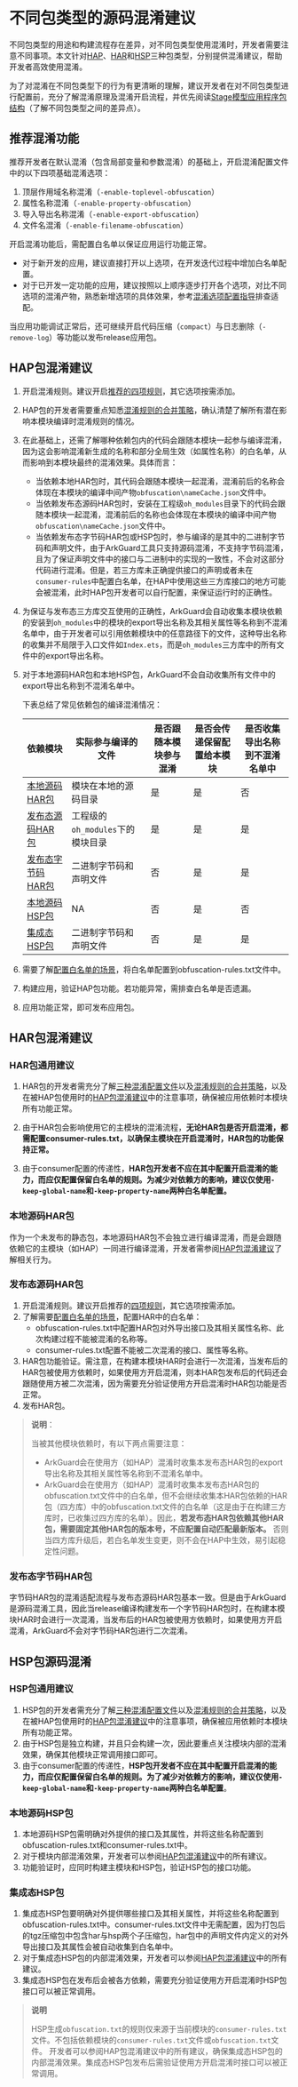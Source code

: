 # 不同包类型的源码混淆建议

不同包类型的用途和构建流程存在差异，对不同包类型使用混淆时，开发者需要注意不同事项。本文针对[HAP](../quick-start/hap-package.md)、[HAR](../quick-start/har-package.md)和[HSP](../quick-start/in-app-hsp.md)三种包类型，分别提供混淆建议，帮助开发者高效使用混淆。

为了对混淆在不同包类型下的行为有更清晰的理解，建议开发者在对不同包类型进行配置前，充分了解混淆原理及混淆开启流程，并优先阅读[Stage模型应用程序包结构](../quick-start/application-package-structure-stage.md)（了解不同包类型之间的差异点）。

## 推荐混淆功能

推荐开发者在默认混淆（包含局部变量和参数混淆）的基础上，开启混淆配置文件中的以下四项基础混淆选项：

1. 顶层作用域名称混淆（`-enable-toplevel-obfuscation`）
2. 属性名称混淆（`-enable-property-obfuscation`）
3. 导入导出名称混淆（`-enable-export-obfuscation`）
4. 文件名混淆（`-enable-filename-obfuscation`）

开启混淆功能后，需配置白名单以保证应用运行功能正常。

- 对于新开发的应用，建议直接打开以上选项，在开发迭代过程中增加白名单配置。
- 对于已开发一定功能的应用，建议按照以上顺序逐步打开各个选项，对比不同选项的混淆产物，熟悉新增选项的具体效果，参考[混淆选项配置指导](source-obfuscation-guide.md#混淆选项配置指导)排查适配。

当应用功能调试正常后，还可继续开启代码压缩（`compact`）与日志删除（`-remove-log`）等功能以发布release应用包。

## HAP包混淆建议

1. 开启混淆规则。建议开启[推荐的四项规则](#推荐混淆功能)，其它选项按需添加。
2. HAP包的开发者需要重点知悉[混淆规则的合并策略](source-obfuscation.md#混淆规则合并策略)，确认清楚了解所有潜在影响本模块编译时混淆规则的情况。

3. 在此基础上，还需了解哪种依赖包内的代码会跟随本模块一起参与编译混淆，因为这会影响混淆新生成的名称和部分全局生效（如属性名称）的白名单，从而影响到本模块最终的混淆效果。具体而言：
    - 当依赖本地HAR包时，其代码会跟随本模块一起混淆，混淆前后的名称会体现在本模块的编译中间产物`obfuscation\nameCache.json`文件中。
    - 当依赖发布态源码HAR包时，安装在工程级`oh_modules`目录下的代码会跟随本模块一起混淆，混淆前后的名称也会体现在本模块的编译中间产物`obfuscation\nameCache.json`文件中。
    - 当依赖发布态字节码HAR包或HSP包时，参与编译的是其中的二进制字节码和声明文件，由于ArkGuard工具只支持源码混淆，不支持字节码混淆，且为了保证声明文件中的接口与二进制中的实现的一致性，不会对这部分代码进行混淆。但是，若三方库未正确提供接口的声明或者未在`consumer-rules`中配置白名单，在HAP中使用这些三方库接口的地方可能会被混淆，此时HAP包开发者可以自行配置，来保证运行时的正确性。

4. 为保证与发布态三方库交互使用的正确性，ArkGuard会自动收集本模块依赖的安装到`oh_modules`中的模块的export导出名称及其相关属性等名称到不混淆名单中，由于开发者可以引用依赖模块中的任意路径下的文件，这种导出名称的收集并不局限于入口文件如`Index.ets`，而是`oh_modules`三方库中的所有文件中的export导出名称。

5. 对于本地源码HAR包和本地HSP包，ArkGuard不会自动收集所有文件中的export导出名称到不混淆名单中。

    下表总结了常见依赖包的编译混淆情况：

    | 依赖模块 | 实际参与编译的文件 | 是否跟随本模块参与混淆 | 是否会传递保留配置给本模块 | 是否收集导出名称到不混淆名单中 |
    | --- | --- | --- | --- | --- |
    | [本地源码HAR包](#本地源码har包) | 模块在本地的源码目录 | 是 | 是 | 否 |
    | [发布态源码HAR包](#发布态源码har包) | 工程级的`oh_modules`下的模块目录 | 是 | 是 | 是 |
    | [发布态字节码HAR包](#发布态字节码har包) | 二进制字节码和声明文件 | 否 | 是 | 是 |
    | [本地源码HSP包](#本地源码hsp包) | NA | 否 | 是 | 否 |
    | [集成态HSP包](#集成态hsp包) | 二进制字节码和声明文件 | 否 | 是 | 是 |

6. 需要了解[配置白名单的场景](source-obfuscation.md#保留选项)，将白名单配置到obfuscation-rules.txt文件中。
7. 构建应用，验证HAP包功能。若功能异常，需排查白名单是否遗漏。
8. 应用功能正常，即可发布应用包。

## HAR包混淆建议

### HAR包通用建议

1. HAR包的开发者需充分了解[三种混淆配置文件](source-obfuscation-guide.md#三种混淆配置文件)以及[混淆规则的合并策略](source-obfuscation.md#混淆规则合并策略)，以及在被HAP包使用时的[HAP包混淆建议](#hap包混淆建议)中的注意事项，确保被应用依赖时本模块所有功能正常。

2. 由于HAR包会影响使用它的主模块的混淆流程，**无论HAR包是否开启混淆，都需配置consumer-rules.txt，以确保主模块在开启混淆时，HAR包的功能保持正常。**

3. 由于consumer配置的传递性，**HAR包开发者不应在其中配置开启混淆的能力，而应仅配置保留白名单的规则。为减少对依赖方的影响，建议仅使用`-keep-global-name`和`-keep-property-name`两种白名单配置。**

### 本地源码HAR包

作为一个未发布的静态包，本地源码HAR包不会独立进行编译混淆，而是会跟随依赖它的主模块（如HAP）一同进行编译混淆，开发者需参阅[HAP包混淆建议](#hap包混淆建议)了解相关行为。

### 发布态源码HAR包

1. 开启混淆规则。建议开启推荐的[四项规则](#推荐混淆功能)，其它选项按需添加。
2. 了解需要[配置白名单的场景](source-obfuscation.md#保留选项)，配置HAR中的白名单：
    - obfuscation-rules.txt中配置HAR包对外导出接口及其相关属性名称、此次构建过程不能被混淆的名称等。
    - consumer-rules.txt配置不能被二次混淆的接口、属性等名称。
3. HAR包功能验证。需注意，在构建本模块HAR时会进行一次混淆，当发布后的HAR包被使用方依赖时，如果使用方开启混淆，则本HAR包发布后的代码还会跟随使用方被二次混淆，因为需要充分验证使用方开启混淆时HAR包功能是否正常。
4. 发布HAR包。

> **说明**：
>
> 当被其他模块依赖时，有以下两点需要注意：
>
> - ArkGuard会在使用方（如HAP）混淆时收集本发布态HAR包的export导出名称及其相关属性等名称到不混淆名单中。
> - ArkGuard会在使用方（如HAP）混淆时收集本发布态HAR包的obfuscation.txt文件中的白名单，但不会继续收集本HAR包依赖的HAR包（四方库）中的obfuscation.txt文件的白名单（这是由于在构建三方库时，已收集过四方库的名单）。因此，**若发布态HAR包依赖其他HAR包，需要固定其他HAR包的版本号，不应配置自动匹配最新版本。** 否则当四方库升级后，若白名单发生变更，则不会在HAP中生效，易引起稳定性问题。

### 发布态字节码HAR包

字节码HAR包的混淆适配流程与发布态源码HAR包基本一致。但是由于ArkGuard是源码混淆工具，因此当release编译构建发布一个字节码HAR包时，在构建本模块HAR时会进行一次混淆，当发布后的HAR包被使用方依赖时，如果使用方开启混淆，ArkGuard不会对字节码HAR包进行二次混淆。

## HSP包源码混淆

### HSP包通用建议

1. HSP包的开发者需充分了解[三种混淆配置文件](source-obfuscation-guide.md#三种混淆配置文件)以及[混淆规则的合并策略](source-obfuscation.md#混淆规则合并策略)，以及在被HAP包使用时的[HAP包混淆建议](#hap包混淆建议)中的注意事项，确保被应用依赖时本模块所有功能正常。
2. 由于HSP包是独立构建，并且只会构建一次，因此要重点关注模块内部的混淆效果，确保其他模块正常调用接口即可。
3. 由于consumer配置的传递性，**HSP包开发者不应在其中配置开启混淆的能力，而应仅配置保留白名单的规则。为了减少对依赖方的影响，建议仅使用`-keep-global-name`和`-keep-property-name`两种白名单配置**。

### 本地源码HSP包

1. 本地源码HSP包需明确对外提供的接口及其属性，并将这些名称配置到obfuscation-rules.txt和consumer-rules.txt中。
2. 对于模块内部混淆效果，开发者可以参阅[HAP包混淆建议](#hap包混淆建议)中的所有建议。
3. 功能验证时，应同时构建主模块和HSP包，验证HSP包的接口功能。

### 集成态HSP包

1. 集成态HSP包要明确对外提供哪些接口及其相关属性，并将这些名称配置到obfuscation-rules.txt中。consumer-rules.txt文件中无需配置，因为打包后的tgz压缩包中包含har与hsp两个子压缩包，har包中的声明文件内定义的对外导出接口及其属性会被自动收集到白名单中。
2. 对于集成态HSP包的内部混淆效果，开发者可以参阅[HAP包混淆建议](#hap包混淆建议)中的所有建议。
3. 集成态HSP包在发布后会被各方依赖，需要充分验证使用方开启混淆时HSP包接口可以被正常调用。

> **说明**
>
> HSP生成`obfuscation.txt`的规则仅来源于当前模块的`consumer-rules.txt`文件。不包括依赖模块的`consumer-rules.txt`文件或`obfuscation.txt`文件。
开发者可以参阅HAP包混淆建议中的所有建议，确保集成态HSP包的内部混淆效果。集成态HSP包发布后需验证使用方开启混淆时接口可以被正常调用。